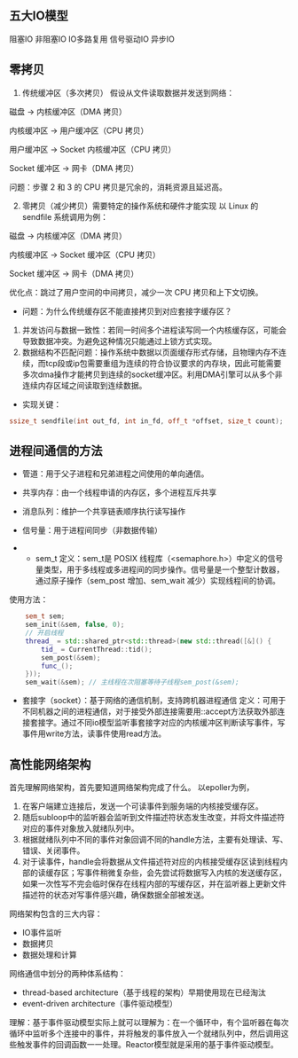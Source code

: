 ## 五大IO模型
阻塞IO 非阻塞IO IO多路复用 信号驱动IO 异步IO

## 零拷贝
1. 传统缓冲区（多次拷贝）
假设从文件读取数据并发送到网络：

磁盘 → 内核缓冲区（DMA 拷贝）

内核缓冲区 → 用户缓冲区（CPU 拷贝）

用户缓冲区 → Socket 内核缓冲区（CPU 拷贝）

Socket 缓冲区 → 网卡（DMA 拷贝）

问题：步骤 2 和 3 的 CPU 拷贝是冗余的，消耗资源且延迟高。

2. 零拷贝（减少拷贝）需要特定的操作系统和硬件才能实现
以 Linux 的 sendfile 系统调用为例：

磁盘 → 内核缓冲区（DMA 拷贝）

内核缓冲区 → Socket 缓冲区（CPU 拷贝）

Socket 缓冲区 → 网卡（DMA 拷贝）

优化点：跳过了用户空间的中间拷贝，减少一次 CPU 拷贝和上下文切换。

- 问题：为什么传统缓存区不能直接拷贝到对应套接字缓存区？
1. 并发访问与数据一致性：若同一时间多个进程读写同一个内核缓存区，可能会导致数据冲突。为避免这种情况只能通过上锁方式实现。
2. 数据结构不匹配问题：操作系统中数据以页面缓存形式存储，且物理内存不连续，而tcp段或ip包需要重组为连续的符合协议要求的内存块，因此可能需要多次dma操作才能拷贝到连续的socket缓冲区。利用DMA引擎可以从多个非连续内存区域之间读取到连续数据。

- 实现关键：
````c++
ssize_t sendfile(int out_fd, int in_fd, off_t *offset, size_t count);
````

## 进程间通信的方法
- 管道：用于父子进程和兄弟进程之间使用的单向通信。
- 共享内存：由一个线程申请的内存区，多个进程互斥共享
- 消息队列：维护一个共享链表顺序执行读写操作

- 信号量：用于进程间同步（非数据传输）
- - sem_t
定义：sem_t是 POSIX 线程库（<semaphore.h>）中定义的信号量类型，用于多线程或多进程间的同步操作。信号量是一个整型计数器，通过原子操作（sem_post 增加、sem_wait 减少）实现线程间的协调。

使用方法：
````c++
	sem_t sem; 
    sem_init(&sem, false, 0);                                               // false指的是 不设置进程间共享
    // 开启线程
    thread_ = std::shared_ptr<std::thread>(new std::thread([&]() {
        tid_ = CurrentThread::tid();                                        // 获取线程的tid值
        sem_post(&sem);														// 信号量值 +1，唤醒主线程
        func_();                                                            // 开启一个新线程 专门执行该线程函数
    }));
    sem_wait(&sem); // 主线程在次阻塞等待子线程sem_post(&sem);
````

- 套接字（socket）：基于网络的通信机制，支持跨机器进程通信
定义：可用于不同机器之间的进程通信，对于接受外部连接需要用::accept方法获取外部连接套接字。通过不同io模型监听事套接字对应的内核缓冲区判断读写事件，写事件用write方法，读事件使用read方法。

## 高性能网络架构
首先理解网络架构，首先要知道网络架构完成了什么。
以epoller为例，
1. 在客户端建立连接后，发送一个可读事件到服务端的内核接受缓存区。
2. 随后subloop中的监听器会监听到文件描述符状态发生改变，并将文件描述符对应的事件对象放入就绪队列中。
3. 根据就绪队列中不同的事件对象回调不同的handle方法，主要有处理读、写、错误、关闭事件。
4. 对于读事件，handle会将数据从文件描述符对应的内核接受缓存区读到线程内部的读缓存区；写事件稍微复杂些，会先尝试将数据写入内核的发送缓存区，如果一次性写不完会临时保存在线程内部的写缓存区，并在监听器上更新文件描述符的状态对写事件感兴趣，确保数据全部被发送。

网络架构包含的三大内容：
- IO事件监听
- 数据拷贝
- 数据处理和计算

网络通信中划分的两种体系结构：
- thread-based architecture（基于线程的架构）早期使用现在已经淘汰
- event-driven architecture（事件驱动模型）

理解：基于事件驱动模型实际上就可以理解为：在一个循环中，有个监听器在每次循环中监听多个连接中的事件，并将触发的事件放入一个就绪队列中，然后调用这些触发事件的回调函数一一处理。Reactor模型就是采用的基于事件驱动模型。
